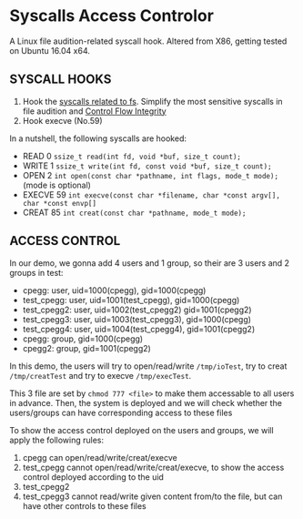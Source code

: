 # Syscalls Access Controlor
A Linux file audition-related syscall hook. Altered from X86, getting tested on Ubuntu 16.04 x64.
## SYSCALL HOOKS
1. Hook the [syscalls related to fs](http://linasm.sourceforge.net/docs/syscalls/filesystem.php). Simplify the most sensitive syscalls in file audition and [Control Flow Integrity](https://www.cc.gatech.edu/~hhu86/papers/ucfi.pdf)
2. Hook execve (No.59)

In a nutshell, the following syscalls are hooked:
- READ 0 `ssize_t read(int fd, void *buf, size_t count);`
- WRITE 1 `ssize_t write(int fd, const void *buf, size_t count);`
- OPEN 2 `int open(const char *pathname, int flags, mode_t mode);` (mode is optional)
- EXECVE 59 `int execve(const char *filename, char *const argv[], char *const envp[]`
- CREAT 85 `int creat(const char *pathname, mode_t mode);`

## ACCESS CONTROL
In our demo, we gonna add 4 users and 1 group, so their are 3 users and 2 groups in test:
- cpegg: user, uid=1000(cpegg), gid=1000(cpegg)
- test\_cpegg: user, uid=1001(test\_cpegg), gid=1000(cpegg)
- test\_cpegg2: user, uid=1002(test\_cpegg2) gid=1001(cpegg2)
- test\_cpegg3: user, uid=1003(test\_cpegg3), gid=1000(cpegg)
- test\_cpegg4: user, uid=1004(test\_cpegg4), gid=1001(cpegg2)
- cpegg: group, gid=1000(cpegg)
- cpegg2: group, gid=1001(cpegg2)

In this demo, the users will try to open/read/write `/tmp/ioTest`, try to creat `/tmp/creatTest` and try to execve `/tmp/execTest`.

This 3 file are set by `chmod 777 <file>` to make them accessable to all users in advance. Then, the system is deployed and we will check whether the users/groups can have corresponding access to these files

To show the access control deployed on the users and groups, we will apply the following rules:
1. cpegg can open/read/write/creat/execve
2. test\_cpegg cannot open/read/write/creat/execve, to show the access control deployed according to the uid
3. test\_cpegg2
4. test\_cpegg3 cannot read/write given content from/to the file, but can have other controls to these files
